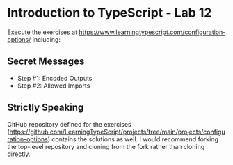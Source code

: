 # Introduction to TypeScript - Lab 12

Execute the exercises at https://www.learningtypescript.com/configuration-options/ including:

## Secret Messages

* Step #1: Encoded Outputs
* Step #2: Allowed Imports

## Strictly Speaking

GitHub repository defined for the exercises (https://github.com/LearningTypeScript/projects/tree/main/projects/configuration-options) contains the solutions as well. I would recommend forking the top-level repository and cloning from the fork rather than cloning directly.